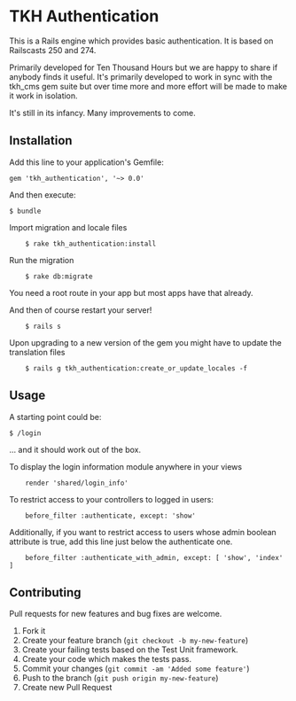 # TKH Authentication

This is a Rails engine which provides basic authentication. It is based on Railscasts 250 and 274.

Primarily developed for Ten Thousand Hours but we are happy to share if anybody finds it useful.  It's primarily developed to work in sync with the tkh_cms gem suite but over time more and more effort will be made to make it work in isolation.

It's still in its infancy. Many improvements to come.

## Installation

Add this line to your application's Gemfile:

    gem 'tkh_authentication', '~> 0.0'

And then execute:

    $ bundle

Import migration and locale files

		$ rake tkh_authentication:install
		
Run the migration

		$ rake db:migrate
		
You need a root route in your app but most apps have that already.

And then of course restart your server!

		$ rails s
		
Upon upgrading to a new version of the gem you might have to update the translation files

		$ rails g tkh_authentication:create_or_update_locales -f


## Usage


A starting point could be:

    $ /login

... and it should work out of the box.

To display the login information module anywhere in your views

		render 'shared/login_info'
		
To restrict access to your controllers to logged in users:

		before_filter :authenticate, except: 'show'
		
Additionally, if you want to restrict access to users whose admin boolean attribute is true, add this line just below the authenticate one.

		before_filter :authenticate_with_admin, except: [ 'show', 'index' ]


## Contributing

Pull requests for new features and bug fixes are welcome.

1. Fork it
2. Create your feature branch (`git checkout -b my-new-feature`)
3. Create your failing tests based on the Test Unit framework.
4. Create your code which makes the tests pass.
5. Commit your changes (`git commit -am 'Added some feature'`)
6. Push to the branch (`git push origin my-new-feature`)
7. Create new Pull Request
